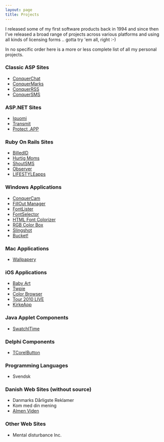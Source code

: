 ```yaml
---
layout: page
title: Projects
---
```


I released some of my first software products back in 1994 and since then I've released a broad range of projects across various platforms and using all kinds of licensing forms .. gotta try 'em all, right :-)

In no specific order here is a more or less complete list of all my personal projects.

### Classic ASP Sites

* [ConquerChat](http://github.com/theill/conquerchat)
* [ConquerMarks](http://github.com/theill/conquermarks)
* [ConquerRSS](http://github.com/theill/conquerrss)
* [ConquerSMS](http://github.com/theill/conquersms)


### ASP.NET Sites

* [Iquomi](https://code.google.com/p/iquomi/)
* [Transmit](http://transmit.commanigy.com/)
* [Protect .APP](http://protectdotapp.commanigy.com/)

### Ruby On Rails Sites

* [BilledID](http://billedid.dk/)
* [Hurtig Moms](http://hurtigmoms.heroku.com/)
* [ShoutSMS](http://shoutsms.commanigy.com/)
* [Observer](http://observerq.com/)
* [LIFESTYLEapps](http://lifestyleapps.com/)


### Windows Applications

* [ConquerCam](http://github.com/theill/conquercam)
* [FillOut Manager](http://github.com/theill/fillout-manager)
* [FontLister](http://github.com/theill/fontlister)
* [FontSelector](http://github.com/theill/fontselector)
* [HTML Font Colorizer](http://github.com/theill/html-font-colorizer)
* [RGB Color Box](http://github.com/theill/rgb-color-box)
* [Slingshot](http://slingshot.commanigy.com/)
* [Bucket!](http://bucket.commanigy.com/)


### Mac Applications

* [Wallpapery](http://www.wallpaperyapp.com/)


### iOS Applications

* [Baby Art](http://www.babyarty.com/)
* [Twpie](http://twpie.commanigy.com/)
* [Color Browser](http://incognito.commanigy.com/)
* [Tour 2010 LIVE](http://tour2010.commanigy.com/)
* [KirkeApp](http://kirkeapp.dk/)


### Java Applet Components

* [SwatchITime](http://www.theill.com/java/SwatchITime.java.txt)


### Delphi Components

* [TCorelButton](https://github.com/theill/tcorelbutton)


### Programming Languages

* Svendsk


### Danish Web Sites (without source)

* Danmarks Dårligste Reklamer
* Kom med din mening
* [Almen Viden](http://www.theill.com/almenviden.dk/)


### Other Web Sites

* Mental disturbance Inc.


